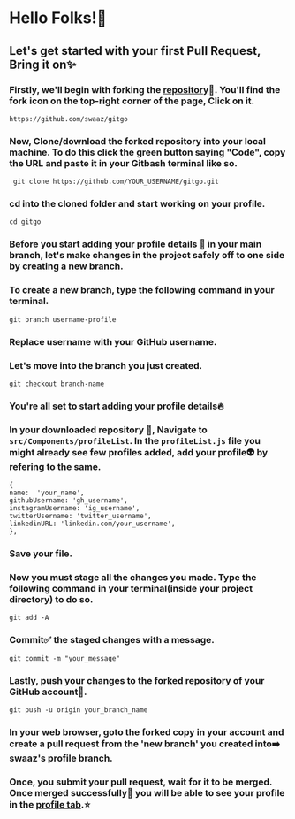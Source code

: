# Hello Folks!👐
## Let's get started with your first Pull Request, Bring it on✨
### Firstly, we'll begin with forking the <a href="https://github.com/swaaz/gitgo">repository</a>📂. You'll find the fork icon on the top-right corner of the page, Click on it.
```
https://github.com/swaaz/gitgo
```
### Now, Clone/download the forked repository into your local machine. To do this click the green button saying "Code", copy the URL and paste it in your Gitbash terminal like so. 
```
 git clone https://github.com/YOUR_USERNAME/gitgo.git
```
### cd into the cloned folder and start working on your profile.
```
cd gitgo
```
### Before you start adding your profile details 📝 in your main branch, let's make changes in the project safely off to one side by creating a new branch.
### To create a new branch, type the following command in your terminal.
```
git branch username-profile
```
### Replace username with your GitHub username.
### Let's move into the branch you just created.
```
git checkout branch-name
```
### You're all set to start adding your profile details🔥
### In your downloaded repository 📂, Navigate to ```src/Components/profileList```. In the ```profileList.js``` file you might already see few profiles added, add your profile👽 by refering to the same.

```
{
name:  'your_name',
githubUsername: 'gh_username',
instagramUsername: 'ig_username',
twitterUsername: 'twitter_username',
linkedinURL: 'linkedin.com/your_username',
},
```
### Save your file.
### Now you must stage all the changes you made. Type the following command in your terminal(inside your project directory) to do so.
```
git add -A
```
### Commit✅ the staged changes with a message.
```
git commit -m "your_message"
```
### Lastly, push your changes to the forked repository of your GitHub account🚩.
```
git push -u origin your_branch_name
```
### In your web browser, goto the forked copy in your account and create a pull request from the 'new branch' you created into➡️ swaaz's profile branch.
### Once, you submit your pull request, wait for it to be merged. Once merged successfully👏 you will be able to see your profile in the <a href="/Profiles">profile tab</a>.⭐
